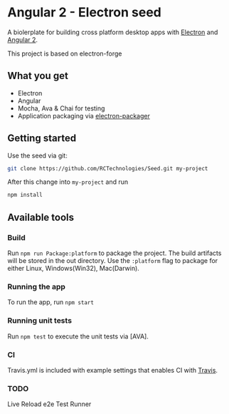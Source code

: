 # Angular 2 - Electron seed
A biolerplate for building cross platform desktop apps with [Electron](http://electron.atom.io/) and [Angular 2](https://angular.io/).

This project is based on electron-forge

## What you get
* Electron
* Angular
* Mocha, Ava & Chai for testing
* Application packaging via [electron-packager](https://github.com/electron-userland/electron-packager)

## Getting started
Use the seed via git:
```sh
git clone https://github.com/RCTechnologies/Seed.git my-project
```
After this change into `my-project` and run
```sh
npm install
```

## Available tools
### Build
Run `npm run Package:platform` to package the project. The build artifacts will be stored in the out directory. Use the `:platform` flag to package for either Linux, Windows(Win32), Mac(Darwin).

### Running the app
To run the app, run `npm start`

### Running unit tests
Run `npm test` to execute the unit tests via [AVA].

### CI
Travis.yml is included with example settings that enables CI with [Travis](https://travis-ci.org/).

### TODO
Live Reload
e2e
Test Runner
